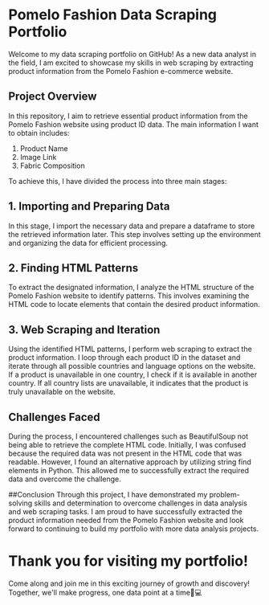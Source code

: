 # Pomelo Fashion Data Scraping Portfolio

Welcome to my data scraping portfolio on GitHub! As a new data analyst in the field, I am excited to showcase my skills in web scraping by extracting product information from the Pomelo Fashion e-commerce website.

## Project Overview
In this repository, I aim to retrieve essential product information from the Pomelo Fashion website using product ID data. The main information I want to obtain includes:

1. Product Name
2. Image Link
3. Fabric Composition

To achieve this, I have divided the process into three main stages:

## 1. Importing and Preparing Data
In this stage, I import the necessary data and prepare a dataframe to store the retrieved information later. This step involves setting up the environment and organizing the data for efficient processing.

## 2. Finding HTML Patterns
To extract the designated information, I analyze the HTML structure of the Pomelo Fashion website to identify patterns. This involves examining the HTML code to locate elements that contain the desired product information.

## 3. Web Scraping and Iteration
Using the identified HTML patterns, I perform web scraping to extract the product information. I loop through each product ID in the dataset and iterate through all possible countries and language options on the website. If a product is unavailable in one country, I check if it is available in another country. If all country lists are unavailable, it indicates that the product is truly unavailable on the website.

## Challenges Faced
During the process, I encountered challenges such as BeautifulSoup not being able to retrieve the complete HTML code. Initially, I was confused because the required data was not present in the HTML code that was readable. However, I found an alternative approach by utilizing string find elements in Python. This allowed me to successfully extract the required data and overcome the challenge.

##Conclusion
Through this project, I have demonstrated my problem-solving skills and determination to overcome challenges in data analysis and web scraping tasks. I am proud to have successfully extracted the product information needed from the Pomelo Fashion website and look forward to continuing to build my portfolio with more data analysis projects.

# Thank you for visiting my portfolio!
Come along and join me in this exciting journey of growth and discovery! Together, we'll make progress, one data point at a time🌈💻
